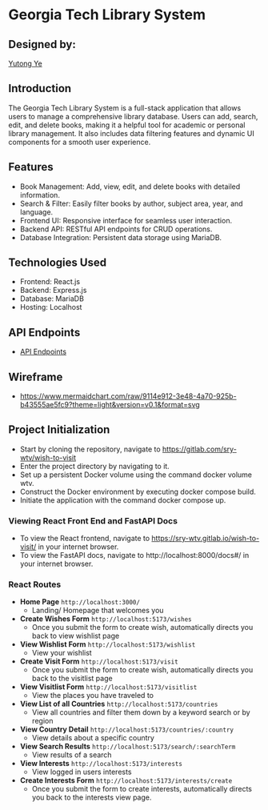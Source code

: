 # Georgia Tech Library System

## Designed by:

[Yutong Ye](https://github.com/Yutong-Ye/Georgia_Tech_Library_Database)

## Introduction

The Georgia Tech Library System is a full-stack application that allows users to manage a comprehensive library database. Users can add, search, edit, and delete books, making it a helpful tool for academic or personal library management. It also includes data filtering features and dynamic UI components for a smooth user experience.

## Features

-   Book Management: Add, view, edit, and delete books with detailed information.
-   Search & Filter: Easily filter books by author, subject area, year, and language.
-   Frontend UI: Responsive interface for seamless user interaction.
-   Backend API: RESTful API endpoints for CRUD operations.
-   Database Integration: Persistent data storage using MariaDB.


## Technologies Used

-   Frontend: React.js
-   Backend: Express.js
-   Database: MariaDB
-   Hosting: Localhost 

## API Endpoints
- [API Endpoints](./docs/apiendpoints.md)  

## Wireframe

-   https://www.mermaidchart.com/raw/9114e912-3e48-4a70-925b-b43555ae5fc9?theme=light&version=v0.1&format=svg


## Project Initialization

-   Start by cloning the repository, navigate to https://gitlab.com/sry-wtv/wish-to-visit
-   Enter the project directory by navigating to it.
-   Set up a persistent Docker volume using the command docker volume wtv.
-   Construct the Docker environment by executing docker compose build.
-   Initiate the application with the command docker compose up.

### Viewing React Front End and FastAPI Docs

-   To view the React frontend, navigate to https://sry-wtv.gitlab.io/wish-to-visit/ in your internet browser.
-   To view the FastAPI docs, navigate to http://localhost:8000/docs#/ in your internet browser.

### React Routes

-   **Home Page** `http://localhost:3000/`
    -   Landing/ Homepage that welcomes you
-   **Create Wishes Form** `http://localhost:5173/wishes`
    -   Once you submit the form to create wish, automatically directs you back to view wishlist page
-   **View Wishlist Form** `http://localhost:5173/wishlist`
    -   View your wishlist
-   **Create Visit Form** `http://localhost:5173/visit`
    -   Once you submit the form to create wish, automatically directs you back to the visitlist page
-   **View Visitlist Form** `http://localhost:5173/visitlist`
    -   View the places you have traveled to
-   **View List of all Countries** `http://localhost:5173/countries`
    -   View all countries and filter them down by a keyword search or by region
-   **View Country Detail** `http://localhost:5173/countries/:country`
    -   View details about a specific country
-   **View Search Results** `http://localhost:5173/search/:searchTerm`
    -   View results of a search
-   **View Interests** `http://localhost:5173/interests`
    -   View logged in users interests
-   **Create Interests Form** `http://localhost:5173/interests/create`
    -   Once you submit the form to create interests, automatically directs you back to the interests view page.
